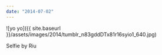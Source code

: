 ```yaml
---
date: "2014-07-02"
---
```


![yo yo]({{ site.baseurl }}/assets/images/2014/tumblr_n83gddDTx81r16syio1_640.jpg)

Selfie by Riu
